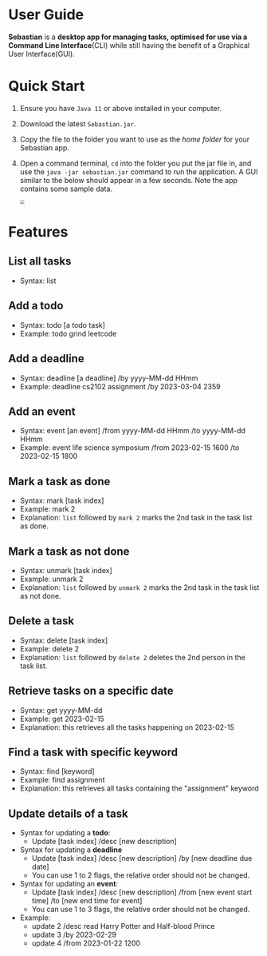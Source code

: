# User Guide

**Sebastian** is a **desktop app for managing tasks, optimised for use via a Command Line Interface**(CLI) while still having the benefit of a Graphical User Interface(GUI).

# Quick Start

1. Ensure you have `Java 11` or above installed in your computer.

2. Download the latest `Sebastian.jar`.

3. Copy the file to the folder you want to use as the *home folder* for your Sebastian app.

4. Open a command terminal, `cd` into the folder you put the jar file in, and use the `java -jar sebastian.jar` command to run the application. A GUI similar to the below should appear in a few seconds. Note the app contains some sample data.

   <img src="http://Emrysil.github.io/ip/Ui.png" style="zoom:50%;" />

# Features

## List all tasks

- Syntax: list

## Add a todo

- Syntax: todo [a todo task]
- Example: todo grind leetcode

## Add a deadline

- Syntax: deadline [a deadline] /by yyyy-MM-dd HHmm
- Example: deadline cs2102 assignment /by 2023-03-04 2359

## Add an event

- Syntax: event [an event] /from yyyy-MM-dd HHmm /to yyyy-MM-dd HHmm
- Example: event life science symposium /from 2023-02-15 1600 /to 2023-02-15 1800

## Mark a task as done

- Syntax: mark [task index]
- Example: mark 2
- Explanation: `list` followed by `mark 2` marks the 2nd task in the task list as done.

## Mark a task as not done

- Syntax: unmark [task index]
- Example: unmark 2
- Explanation: `list` followed by `unmark 2` marks the 2nd task in the task list as not done.

## Delete a task

- Syntax: delete [task index]
- Example: delete 2
- Explanation: `list` followed by `delete 2` deletes the 2nd person in the task list.

## Retrieve tasks on a specific date

- Syntax: get yyyy-MM-dd
- Example: get 2023-02-15
- Explanation: this retrieves all the tasks happening on 2023-02-15

## Find a task with specific keyword

- Syntax: find [keyword]
- Example: find assignment
- Explanation: this retrieves all tasks containing the "assignment" keyword

## Update details of a task

- Syntax for updating a **todo**: 
  - Update [task index] /desc [new description] 
- Syntax for updating a **deadline**
  - Update [task index] /desc [new description] /by [new deadline due date]
  - You can use 1 to 2 flags, the relative order should not be changed.
- Syntax for updating an **event**:
  - Update [task index] /desc [new description] /from [new event start time] /to [new end time for event]
  - You can use 1 to 3 flags, the relative order should not be changed.
- Example: 
  - update 2 /desc read Harry Potter and Half-blood Prince
  - update 3 /by 2023-02-29
  - update 4 /from 2023-01-22 1200
